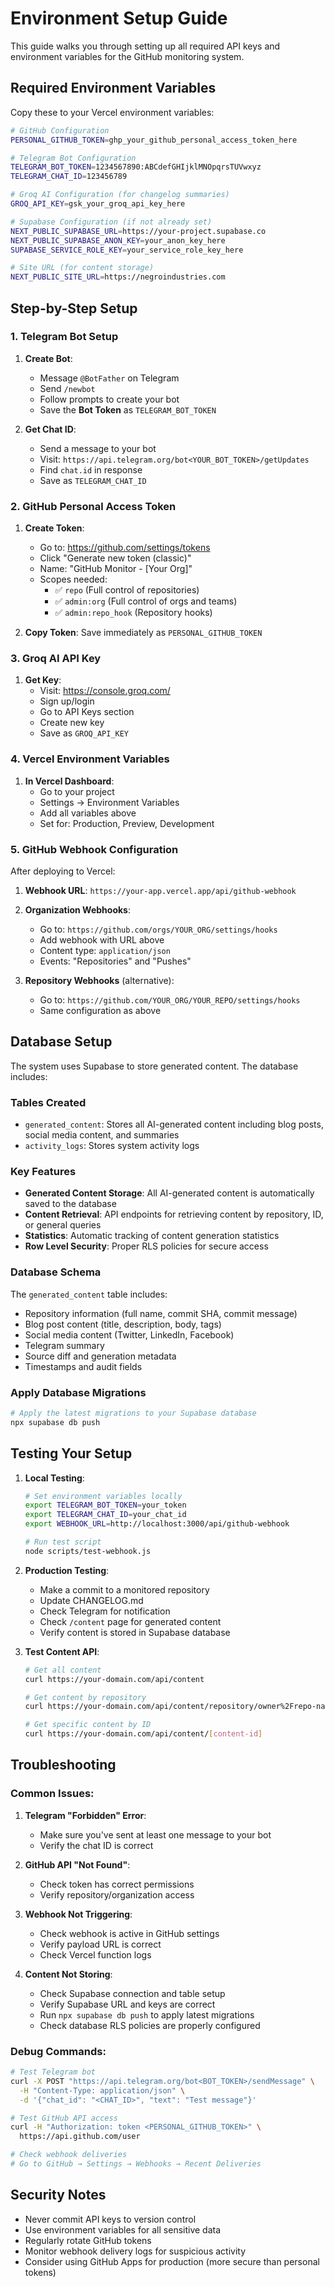 # Environment Setup Guide

This guide walks you through setting up all required API keys and environment variables for the GitHub monitoring system.

## Required Environment Variables

Copy these to your Vercel environment variables:

```bash
# GitHub Configuration
PERSONAL_GITHUB_TOKEN=ghp_your_github_personal_access_token_here

# Telegram Bot Configuration  
TELEGRAM_BOT_TOKEN=1234567890:ABCdefGHIjklMNOpqrsTUVwxyz
TELEGRAM_CHAT_ID=123456789

# Groq AI Configuration (for changelog summaries)
GROQ_API_KEY=gsk_your_groq_api_key_here

# Supabase Configuration (if not already set)
NEXT_PUBLIC_SUPABASE_URL=https://your-project.supabase.co
NEXT_PUBLIC_SUPABASE_ANON_KEY=your_anon_key_here
SUPABASE_SERVICE_ROLE_KEY=your_service_role_key_here

# Site URL (for content storage)
NEXT_PUBLIC_SITE_URL=https://negroindustries.com
```

## Step-by-Step Setup

### 1. Telegram Bot Setup

1. **Create Bot**:
   - Message `@BotFather` on Telegram
   - Send `/newbot`
   - Follow prompts to create your bot
   - Save the **Bot Token** as `TELEGRAM_BOT_TOKEN`

2. **Get Chat ID**:
   - Send a message to your bot
   - Visit: `https://api.telegram.org/bot<YOUR_BOT_TOKEN>/getUpdates`
   - Find `chat.id` in response
   - Save as `TELEGRAM_CHAT_ID`

### 2. GitHub Personal Access Token

1. **Create Token**:
   - Go to: https://github.com/settings/tokens
   - Click "Generate new token (classic)"
   - Name: "GitHub Monitor - [Your Org]"
   - Scopes needed:
     - ✅ `repo` (Full control of repositories)
     - ✅ `admin:org` (Full control of orgs and teams)
     - ✅ `admin:repo_hook` (Repository hooks)

2. **Copy Token**: Save immediately as `PERSONAL_GITHUB_TOKEN`

### 3. Groq AI API Key

1. **Get Key**:
   - Visit: https://console.groq.com/
   - Sign up/login
   - Go to API Keys section
   - Create new key
   - Save as `GROQ_API_KEY`

### 4. Vercel Environment Variables

1. **In Vercel Dashboard**:
   - Go to your project
   - Settings → Environment Variables
   - Add all variables above
   - Set for: Production, Preview, Development

### 5. GitHub Webhook Configuration

After deploying to Vercel:

1. **Webhook URL**: `https://your-app.vercel.app/api/github-webhook`

2. **Organization Webhooks**:
   - Go to: `https://github.com/orgs/YOUR_ORG/settings/hooks`
   - Add webhook with URL above
   - Content type: `application/json`
   - Events: "Repositories" and "Pushes"

3. **Repository Webhooks** (alternative):
   - Go to: `https://github.com/YOUR_ORG/YOUR_REPO/settings/hooks`
   - Same configuration as above

## Database Setup

The system uses Supabase to store generated content. The database includes:

### Tables Created
- `generated_content`: Stores all AI-generated content including blog posts, social media content, and summaries
- `activity_logs`: Stores system activity logs

### Key Features
- **Generated Content Storage**: All AI-generated content is automatically saved to the database
- **Content Retrieval**: API endpoints for retrieving content by repository, ID, or general queries
- **Statistics**: Automatic tracking of content generation statistics
- **Row Level Security**: Proper RLS policies for secure access

### Database Schema
The `generated_content` table includes:
- Repository information (full name, commit SHA, commit message)
- Blog post content (title, description, body, tags)
- Social media content (Twitter, LinkedIn, Facebook)
- Telegram summary
- Source diff and generation metadata
- Timestamps and audit fields

### Apply Database Migrations
```bash
# Apply the latest migrations to your Supabase database
npx supabase db push
```

## Testing Your Setup

1. **Local Testing**:
   ```bash
   # Set environment variables locally
   export TELEGRAM_BOT_TOKEN=your_token
   export TELEGRAM_CHAT_ID=your_chat_id
   export WEBHOOK_URL=http://localhost:3000/api/github-webhook
   
   # Run test script
   node scripts/test-webhook.js
   ```

2. **Production Testing**:
   - Make a commit to a monitored repository
   - Update CHANGELOG.md
   - Check Telegram for notification
   - Check `/content` page for generated content
   - Verify content is stored in Supabase database

3. **Test Content API**:
   ```bash
   # Get all content
   curl https://your-domain.com/api/content
   
   # Get content by repository
   curl https://your-domain.com/api/content/repository/owner%2Frepo-name
   
   # Get specific content by ID
   curl https://your-domain.com/api/content/[content-id]
   ```

## Troubleshooting

### Common Issues:

1. **Telegram "Forbidden" Error**:
   - Make sure you've sent at least one message to your bot
   - Verify the chat ID is correct

2. **GitHub API "Not Found"**:
   - Check token has correct permissions
   - Verify repository/organization access

3. **Webhook Not Triggering**:
   - Check webhook is active in GitHub settings
   - Verify payload URL is correct
   - Check Vercel function logs

4. **Content Not Storing**:
   - Check Supabase connection and table setup
   - Verify Supabase URL and keys are correct
   - Run `npx supabase db push` to apply latest migrations
   - Check database RLS policies are properly configured

### Debug Commands:

```bash
# Test Telegram bot
curl -X POST "https://api.telegram.org/bot<BOT_TOKEN>/sendMessage" \
  -H "Content-Type: application/json" \
  -d '{"chat_id": "<CHAT_ID>", "text": "Test message"}'

# Test GitHub API access
curl -H "Authorization: token <PERSONAL_GITHUB_TOKEN>" \
  https://api.github.com/user

# Check webhook deliveries
# Go to GitHub → Settings → Webhooks → Recent Deliveries
```

## Security Notes

- Never commit API keys to version control
- Use environment variables for all sensitive data
- Regularly rotate GitHub tokens
- Monitor webhook delivery logs for suspicious activity
- Consider using GitHub Apps for production (more secure than personal tokens) 